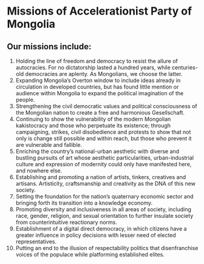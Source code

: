 # Missions of Accelerationist Party of Mongolia 

## Our missions include:
1. Holding the line of freedom and democracy to resist the allure of autocracies. For no dictatorship lasted a hundred years, while centuries-old democracies are aplenty. As Mongolians, we choose the latter.
2. Expanding Mongolia’s Overton window to include ideas already in circulation in developed countries, but has found little mention or audience within Mongolia to expand the political imagination of the people.
3. Strengthening the civil democratic values and political consciousness of the Mongolian nation to create a free and harmonious Gesellschaft.
4. Continuing to show the vulnerability of the modern Mongolian kakistocracy and those who perpetuate its existence; through campaigning, strikes, civil disobedience and protests to show that not only is change still possible and within reach, but those who prevent it are vulnerable and fallible.
5. Enriching the country’s national-urban aesthetic with diverse and bustling pursuits of art whose aesthetic particularities, urban-industrial culture and expression of modernity could only have manifested here, and nowhere else.
6. Establishing and promoting a nation of artists, tinkers, creatives and artisans. Artisticity, craftsmanship and creativity as the DNA of this new society.
7. Setting the foundation for the nation’s quaternary economic sector and bringing forth its transition into a knowledge economy.
8. Promoting diversity and inclusiveness in all areas of society, including race, gender, religion, and sexual orientation to further insulate society from counterintuitive reactionary norms.
9. Establishment of a digital direct democracy, in which citizens have a greater influence in policy decisions with lesser need of elected representatives.
10. Putting an end to the illusion of respectability politics that disenfranchise voices of the populace while platforming established elites.

